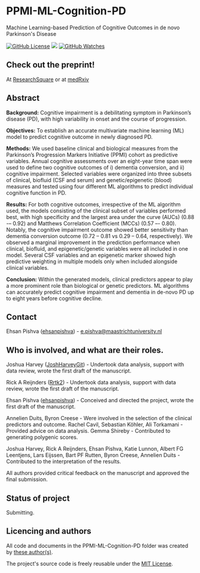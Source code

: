 # PPMI-ML-Cognition-PD
Machine Learning-based Prediction of Cognitive Outcomes in de novo Parkinson's Disease

[![GitHub License](https://img.shields.io/github/license/Rrtk2/PPMI-ML-Cognition-PD)](https://github.com/Rrtk2/PPMI-ML-Cognition-PD/blob/master/LICENSE.md) ![](https://img.shields.io/badge/Status-Submitting-green) [![GitHub Watches](https://img.shields.io/github/watchers/Rrtk2/PPMI-ML-Cognition-PD.svg?style=social&label=Watch&maxAge=2592000)](https://github.com/Rrtk2/PPMI-ML-Cognition-PD/watchers) 

## Check out the preprint!
At [ResearchSquare](https://doi.org/10.21203/rs.3.rs-1321402/v1) or at [medRxiv](https://doi.org/10.1101/2022.02.02.22270300)

## Abstract
**Background:** Cognitive impairment is a debilitating symptom in Parkinson’s disease (PD), with high variability in onset and the course of progression.
 
**Objectives:** To establish an accurate multivariate machine learning (ML) model to predict cognitive outcome in newly diagnosed PD.

**Methods:** We used baseline clinical and biological measures from the Parkinson’s Progression Markers Initiative (PPMI) cohort as predictive variables. Annual cognitive assessments over an eight-year time span were used to define two cognitive outcomes of i) dementia conversion, and ii) cognitive impairment. Selected variables were organized into three subsets of clinical, biofluid (CSF and serum) and genetic/epigenetic (blood) measures and tested using four different ML algorithms to predict individual cognitive function in PD.

**Results:** For both cognitive outcomes, irrespective of the ML algorithm used, the models consisting of the clinical subset of variables performed best, with high specificity and the largest area under the curve (AUCs) (0.88 -– 0.92) and Matthews Correlation Coefficient (MCCs) (0.57 –- 0.80). Notably, the cognitive impairment outcome showed better sensitivity than dementia conversion outcome (0.72 – 0.81 vs 0.29 – 0.64, respectively). We observed a marginal improvement in the prediction performance when clinical, biofluid, and epigenetic/genetic variables were all included in one model. Several CSF variables and an epigenetic marker showed high predictive weighting in multiple models only when included alongside clinical variables.

**Conclusion:** Within the generated models, clinical predictors appear to play a more prominent role than biological or genetic predictors. ML algorithms can accurately predict cognitive impairment and dementia in de-novo PD up to eight years before cognitive decline.

## Contact
Ehsan Pishva ([ehsanpishva](https://github.com/ehsanpishva)) - e.pishva@maastrichtuniversity.nl 

## Who is involved, and what are their roles.
Joshua Harvey ([JoshHarveyGit](https://github.com/JoshHarveyGit)) - Undertook data analysis, support with data review, wrote the first draft of the manuscript.

Rick A Reijnders ([Rrtk2](https://github.com/Rrtk2)) - Undertook data analysis, support with data review, wrote the first draft of the manuscript.

Ehsan Pishva ([ehsanpishva](https://github.com/ehsanpishva)) - Conceived and directed the project, wrote the first draft of the manuscript.

Annelien Duits, Byron Creese - Were involved in the selection of the clinical predictors and outcome.
Rachel Cavil, Sebastian Köhler, Ali Torkamani - Provided advice on data analysis.
Gemma Shireby - Contributed to generating polygenic scores.

Joshua Harvey, Rick A Reijnders, Ehsan Pishva, Katie Lunnon, Albert FG Leentjens, Lars Eijssen, Bart PF Rutten, Byron Creese, Annelien Duits - Contributed to the interpretation of the results. 

All authors provided critical feedback on the manuscript and approved the final submission.


## Status of project
Submitting.


## Licencing and authors
All code and documents in the PPMI-ML-Cognition-PD folder was created by [these author(s)](/AUTHORS.md).

The project's source code is freely reusable under the [MIT License](/LICENSE.md).
